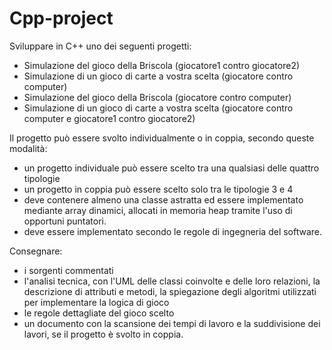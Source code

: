 # Cpp-project
Sviluppare in C++ uno dei seguenti progetti:
<ul>
  <li>Simulazione del gioco della Briscola (giocatore1 contro giocatore2)</li>
  <li>Simulazione di un gioco di carte a vostra scelta (giocatore contro computer)</li>
  <li>Simulazione del gioco della Briscola (giocatore contro computer)</li>
  <li>Simulazione di un gioco di carte a vostra scelta (giocatore contro computer e giocatore1 contro giocatore2)</li>
</ul

Il progetto può essere svolto individualmente o in coppia, secondo queste modalità:

- un progetto individuale può essere scelto tra una qualsiasi delle quattro tipologie
- un progetto in coppia può essere scelto solo tra le tipologie 3 e 4
- deve contenere almeno una classe astratta ed essere implementato mediante array dinamici, allocati in memoria heap tramite l'uso di opportuni puntatori.
- deve essere implementato secondo le regole di ingegneria del software.

Consegnare:

- i sorgenti commentati
- l'analisi tecnica, con l'UML delle classi coinvolte e delle loro relazioni, la descrizione di attributi e metodi, la spiegazione degli algoritmi utilizzati per implementare la logica di gioco
- le regole dettagliate del gioco scelto
- un documento con la scansione dei tempi di lavoro e la suddivisione dei lavori, se il progetto è svolto in coppia. 
